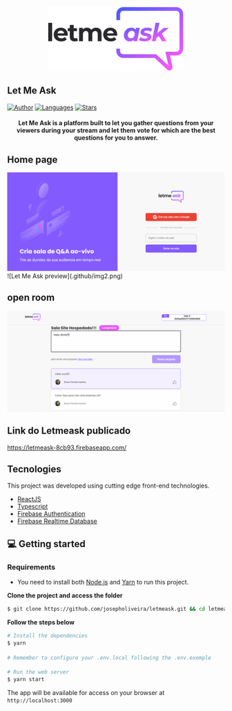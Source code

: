 <div align="center">
  <img src=".github/letmeask-logo.svg" alt="Let Me Ask logo">
</div>

## Let Me Ask

[![Author](https://img.shields.io/badge/author-BrunoFerreira-835AFD?style=flat-square)](https://github.com/BrunoFerreiraCba)
[![Languages](https://img.shields.io/github/languages/count/BrunoFerreiraCba/letmeask?color=%23835AFD&style=flat-square)](#)
[![Stars](https://img.shields.io/github/stars/BrunoFerreiraCba/letmeask?color=835AFD&style=flat-square)](https://github.com/josepholiveira/letmeask/stargazers)

<h4 align="center">
  Let Me Ask is a platform built to let you gather questions from your viewers during your stream and let them vote for which are the best questions for you to answer.
</h4>

## Home page
<img src=".github/img2.png" alt="Let Me Ask previe" width="750"/>
![Let Me Ask preview](.github/img2.png)

## open room
![Let Me Ask preview](.github/img1.png)

## Link do Letmeask publicado
https://letmeask-8cb93.firebaseapp.com/

## Tecnologies

This project was developed using cutting edge front-end technologies.


- [ReactJS](https://reactjs.org/)
- [Typescript](https://www.typescriptlang.org/)
- [Firebase Authentication](https://firebase.google.com/products/auth)
- [Firebase Realtime Database](https://firebase.google.com/products/realtime-database)

## 💻 Getting started

### Requirements

- You need to install both [Node.js](https://nodejs.org/en/download/) and [Yarn](https://yarnpkg.com/) to run this project.

**Clone the project and access the folder**

```bash
$ git clone https://github.com/josepholiveira/letmeask.git && cd letmeask
```

**Follow the steps below**

```bash
# Install the dependencies
$ yarn

# Remember to configure your .env.local following the .env.exemple

# Run the web server
$ yarn start
```

The app will be available for access on your browser at `http://localhost:3000`
